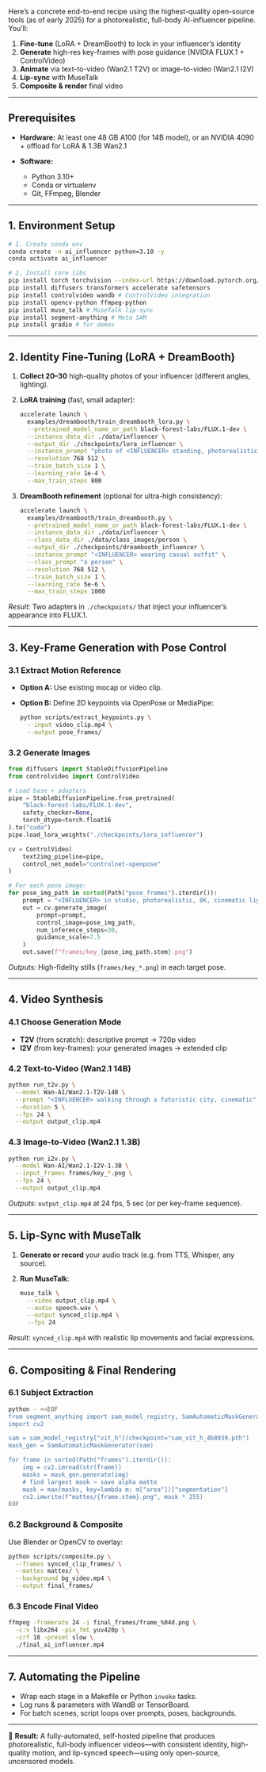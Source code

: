 Here’s a concrete end-to-end recipe using the highest-quality open-source tools (as of early 2025) for a photorealistic, full-body AI-influencer pipeline. You’ll:

1. **Fine-tune** (LoRA + DreamBooth) to lock in your influencer’s identity
2. **Generate** high-res key-frames with pose guidance (NVIDIA FLUX.1 + ControlVideo)
3. **Animate** via text-to-video (Wan2.1 T2V) or image-to-video (Wan2.1 I2V)
4. **Lip-sync** with MuseTalk
5. **Composite & render** final video

---

## Prerequisites

* **Hardware:** At least one 48 GB A100 (for 14B model), or an NVIDIA 4090 + offload for LoRA & 1.3B Wan2.1
* **Software:**

    * Python 3.10+
    * Conda or virtualenv
    * Git, FFmpeg, Blender

---

## 1. Environment Setup

```bash
# 1. Create conda env
conda create -n ai_influencer python=3.10 -y
conda activate ai_influencer

# 2. Install core libs
pip install torch torchvision --index-url https://download.pytorch.org/whl/cu121
pip install diffusers transformers accelerate safetensors
pip install controlvideo wandb # ControlVideo integration
pip install opencv-python ffmpeg-python
pip install muse_talk # MuseTalk lip-sync
pip install segment-anything # Meta SAM
pip install gradio # for demos
```

---

## 2. Identity Fine-Tuning (LoRA + DreamBooth)

1. **Collect 20–30** high-quality photos of your influencer (different angles, lighting).

2. **LoRA training** (fast, small adapter):

   ```bash
   accelerate launch \
     examples/dreambooth/train_dreambooth_lora.py \
     --pretrained_model_name_or_path black-forest-labs/FLUX.1-dev \
     --instance_data_dir ./data/influencer \
     --output_dir ./checkpoints/lora_influencer \
     --instance_prompt "photo of <INFLUENCER> standing, photorealistic" \
     --resolution 768 512 \
     --train_batch_size 1 \
     --learning_rate 1e-4 \
     --max_train_steps 800
   ```

3. **DreamBooth refinement** (optional for ultra-high consistency):

   ```bash
   accelerate launch \
     examples/dreambooth/train_dreambooth.py \
     --pretrained_model_name_or_path black-forest-labs/FLUX.1-dev \
     --instance_data_dir ./data/influencer \
     --class_data_dir ./data/class_images/person \
     --output_dir ./checkpoints/dreambooth_influencer \
     --instance_prompt "<INFLUENCER> wearing casual outfit" \
     --class_prompt "a person" \
     --resolution 768 512 \
     --train_batch_size 1 \
     --learning_rate 5e-6 \
     --max_train_steps 1000
   ```

*Result:* Two adapters in `./checkpoints/` that inject your influencer’s appearance into FLUX.1.

---

## 3. Key-Frame Generation with Pose Control

### 3.1 Extract Motion Reference

* **Option A:** Use existing mocap or video clip.
* **Option B:** Define 2D keypoints via OpenPose or MediaPipe:

  ```bash
  python scripts/extract_keypoints.py \
    --input video_clip.mp4 \
    --output pose_frames/
  ```

### 3.2 Generate Images

```python
from diffusers import StableDiffusionPipeline
from controlvideo import ControlVideo

# Load base + adapters
pipe = StableDiffusionPipeline.from_pretrained(
    "black-forest-labs/FLUX.1-dev",
    safety_checker=None,
    torch_dtype=torch.float16
).to("cuda")
pipe.load_lora_weights("./checkpoints/lora_influencer")

cv = ControlVideo(
    text2img_pipeline=pipe,
    control_net_model="controlnet-openpose"
)

# For each pose image:
for pose_img_path in sorted(Path("pose_frames").iterdir()):
    prompt = "<INFLUENCER> in studio, photorealistic, 8K, cinematic lighting"
    out = cv.generate_image(
        prompt=prompt,
        control_image=pose_img_path,
        num_inference_steps=30,
        guidance_scale=7.5
    )
    out.save(f"frames/key_{pose_img_path.stem}.png")
```

*Outputs:* High-fidelity stills (`frames/key_*.png`) in each target pose.

---

## 4. Video Synthesis

### 4.1 Choose Generation Mode

* **T2V** (from scratch): descriptive prompt → 720p video
* **I2V** (from key-frames): your generated images → extended clip

### 4.2 Text-to-Video (Wan2.1 14B)

```bash
python run_t2v.py \
  --model Wan-AI/Wan2.1-T2V-14B \
  --prompt "<INFLUENCER> walking through a futuristic city, cinematic" \
  --duration 5 \
  --fps 24 \
  --output output_clip.mp4
```

### 4.3 Image-to-Video (Wan2.1 1.3B)

```bash
python run_i2v.py \
  --model Wan-AI/Wan2.1-I2V-1.3B \
  --input_frames frames/key_*.png \
  --fps 24 \
  --output output_clip.mp4
```

*Outputs:* `output_clip.mp4` at 24 fps, 5 sec (or per key-frame sequence).

---

## 5. Lip-Sync with MuseTalk

1. **Generate or record** your audio track (e.g. from TTS, Whisper, any source).
2. **Run MuseTalk**:

   ```bash
   muse_talk \
     --video output_clip.mp4 \
     --audio speech.wav \
     --output synced_clip.mp4 \
     --fps 24
   ```

*Result:* `synced_clip.mp4` with realistic lip movements and facial expressions.

---

## 6. Compositing & Final Rendering

### 6.1 Subject Extraction

```bash
python - <<EOF
from segment_anything import sam_model_registry, SamAutomaticMaskGenerator
import cv2

sam = sam_model_registry["vit_h"](checkpoint="sam_vit_h_4b8939.pth")
mask_gen = SamAutomaticMaskGenerator(sam)

for frame in sorted(Path("frames").iterdir()):
    img = cv2.imread(str(frame))
    masks = mask_gen.generate(img)
    # find largest mask → save alpha matte
    mask = max(masks, key=lambda m: m["area"])["segmentation"]
    cv2.imwrite(f"mattes/{frame.stem}.png", mask * 255)
EOF
```

### 6.2 Background & Composite

Use Blender or OpenCV to overlay:

```bash
python scripts/composite.py \
  --frames synced_clip_frames/ \
  --mattes mattes/ \
  --background bg_video.mp4 \
  --output final_frames/
```

### 6.3 Encode Final Video

```bash
ffmpeg -framerate 24 -i final_frames/frame_%04d.png \
  -c:v libx264 -pix_fmt yuv420p \
  -crf 18 -preset slow \
  ./final_ai_influencer.mp4
```

---

## 7. Automating the Pipeline

* Wrap each stage in a Makefile or Python `invoke` tasks.
* Log runs & parameters with WandB or TensorBoard.
* For batch scenes, script loops over prompts, poses, backgrounds.

---

🎉 **Result:**
A fully-automated, self-hosted pipeline that produces photorealistic, full-body influencer videos—with consistent identity, high-quality motion, and lip-synced speech—using only open-source, uncensored models.
